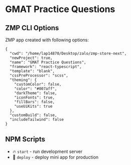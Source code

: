 # GMAT Practice Questions

## ZMP CLI Options

ZMP app created with following options:

```
{
  "cwd": "/home/lap14870/Desktop/zalo/zmp-store-next",
  "newProject": true,
  "name": "GMAT Practice Questions",
  "framework": "react-typescript",
  "template": "blank",
  "cssPreProcessor": "scss",
  "theming": {
    "customColor": false,
    "color": "#007aff",
    "darkTheme": false,
    "iconFonts": true,
    "fillBars": false,
    "useUiKits": true
  },
  "customBuild": false,
  "includeTailwind": false
}
```

## NPM Scripts

* 🔥 `start` - run development server
* 🙏 `deploy` - deploy mini app for production
